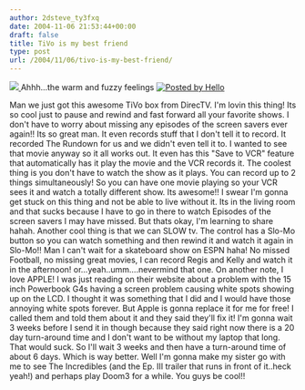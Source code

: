 ```yaml
---
author: 2dsteve_ty3fxq
date: 2004-11-06 21:53:44+00:00
draft: false
title: TiVo is my best friend
type: post
url: /2004/11/06/tivo-is-my-best-friend/
---
```


[![](http://photos1.blogger.com/img/102/1596/200/D3_logo_small.jpg)
](http://photos1.blogger.com/img/102/1596/640/D3_logo_small.jpg)
Ahhh...the warm and fuzzy feelings [![Posted by Hello](http://photos1.blogger.com/pbh.gif)
](http://www.hello.com/)

Man we just got this awesome TiVo box from DirecTV. I'm lovin this thing! Its so cool just to pause and rewind and fast forward all your favorite shows. I don't have to worry about missing any episodes of the screen savers ever again!! Its so great man. It even records stuff that I don't tell it to record. It recorded The Rundown for us and we didn't even tell it to. I wanted to see that movie anyway so it all works out. It even has this "Save to VCR" feature that automatically has it play the movie and the VCR records it. The coolest thing is you don't have to watch the show as it plays. You can record up to 2 things simultaneously! So you can have one movie playing so your VCR sees it and watch a totally different show. Its awesome!! I swear I'm gonna get stuck on this thing and not be able to live without it. Its in the living room and that sucks because I have to go in there to watch Episodes of the screen savers I may have missed. But thats okay, I'm learning to share hahah. Another cool thing is that we can SLOW tv. The control has a Slo-Mo button so you can watch something and then rewind it and watch it again in Slo-Mo!! Man I can't wait for a skateboard show on ESPN haha! No missed Football, no missing great movies, I can record Regis and Kelly and watch it in the afternoon! or...yeah..umm....nevermind that one.
On another note, I love APPLE! I was just reading on their website about a problem with the 15 inch Powerbook G4s having a screen problem causing white spots showing up on the LCD. I thought it was something that I did and I would have those annoying white spots forever. But Apple is gonna replace it for me for free! I called them and told them about it and they said they'll fix it! I'm gonna wait 3 weeks before I send it in though because they said right now there is a 20 day turn-around time and I don't want to be without my laptop that long. That would suck. So I'll wait 3 weeks and then have a turn-around time of about 6 days. Which is way better. Well I'm gonna make my sister go with me to see The Incredibles (and the Ep. III trailer that runs in front of it..heck yeah!) and perhaps play Doom3 for a while. You guys be cool!!

